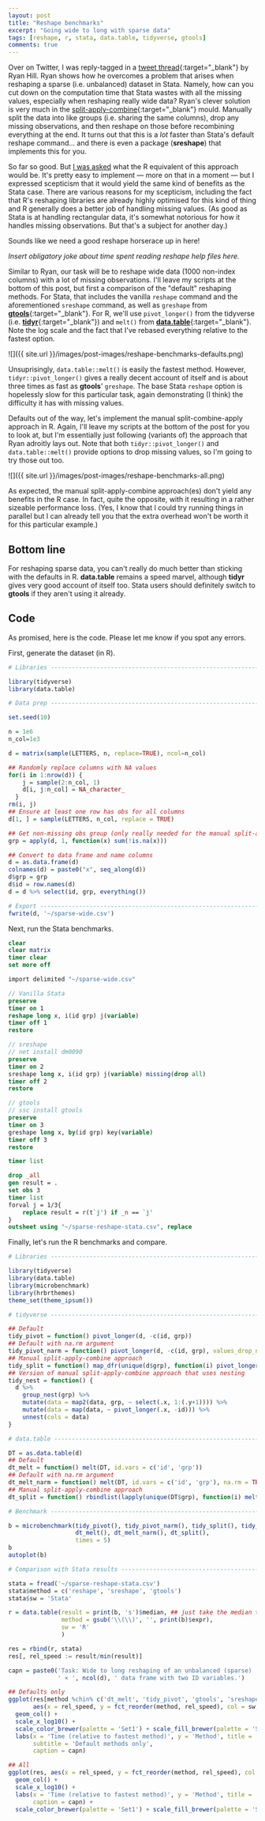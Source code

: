 ```yaml
---
layout: post
title: "Reshape benchmarks"
excerpt: "Going wide to long with sparse data"
tags: [reshape, r, stata, data.table, tidyverse, gtools]
comments: true
---
```


Over on Twitter, I was reply-tagged in a [tweet thread](https://twitter.com/RyanReedHill/status/1277004562285555712){:target="_blank"} by Ryan Hill. Ryan shows how he overcomes a problem that arises when reshaping a sparse (i.e. unbalanced) dataset in Stata. Namely, how can you cut down on the computation time that Stata wastes with all the missing values, especially when reshaping really wide data? Ryan's clever solution is very much in the [split-apply-combine](https://www.jstatsoft.org/article/view/v040i01){:target="_blank"} mould. Manually split the data into like groups (i.e. sharing the same columns), drop any missing observations, and then reshape on those before recombining everything at the end. It turns out that this is a *lot* faster than Stata's default reshape command... and there is even a package (**sreshape**) that implements this for you.

So far so good. But [I was asked](https://twitter.com/p_purushottam/status/1277141715938205700) what the R equivalent of this approach would be. It's pretty easy to implement &mdash; more on that in a moment &mdash; but I expressed scepticism that it would yield the same kind of benefits as the Stata case. There are various reasons for my scepticism, including the fact that R's reshaping libraries are already highly optimised for this kind of thing and R generally does a better job of handling missing values. (As good as Stata is at handling rectangular data, it's somewhat notorious for how it handles missing observations. But that's a subject for another day.)  

Sounds like we need a good reshape horserace up in here!

*Insert obligatory joke about time spent reading reshape help files here.*

Similar to Ryan, our task will be to reshape wide data (1000 non-index columns) with a lot of missing observations. I'll leave my scripts at the bottom of this post, but first a comparison of the "default" reshaping methods. For Stata, that includes the vanilla `reshape` command and the aforementioned `sreshape` command, as well as `greshape` from [**gtools**](https://gtools.readthedocs.io/){:target="_blank"}. For R, we'll use `pivot_longer()` from the tidyverse (i.e. [**tidyr**](https://tidyr.tidyverse.org/){:target="_blank"}) and `melt()` from [**data.table**](https://rdatatable.gitlab.io/data.table){:target="_blank"}. Note the log scale and the fact that I've rebased everything relative to the fastest option.

![]({{ site.url }}/images/post-images/reshape-benchmarks-defaults.png)

Unsuprisingly, `data.table::melt()` is easily the fastest method. However, `tidyr::pivot_longer()` gives a really decent account of itself and is about three times as fast as **gtools**' `greshape`. The base Stata `reshape` option is hopelessly slow for this particular task, again demonstrating (I think) the difficulty it has with missing values.

Defaults out of the way, let's implement the manual split-combine-apply approach in R. Again, I'll leave my scripts at the bottom of the post for you to look at, but I'm essentially just following (variants of) the approach that Ryan adroitly lays out. Note that both `tidyr::pivot_longer()` and `data.table::melt()` provide options to drop missing values, so I'm going to try those out too.

![]({{ site.url }}/images/post-images/reshape-benchmarks-all.png)

As expected, the manual split-apply-combine approach(es) don't yield any benefits in the R case. In fact, quite the opposite, with it resulting in a rather sizeable performance loss. (Yes, I know that I could try running things in parallel but I can already tell you that the extra overhead won't be worth it for this particular example.)

## Bottom line

For reshaping sparse data, you can't really do much better than sticking with the defaults in R. **data.table** remains a speed marvel, although **tidyr** gives very good account of itself too. Stata users should definitely switch to **gtools** if they aren't using it already.

## Code

As promised, here is the code. Please let me know if you spot any errors.

First, generate the dataset (in R).

```r
# Libraries ---------------------------------------------------------------

library(tidyverse)
library(data.table)

# Data prep ---------------------------------------------------------------

set.seed(10)

n = 1e6
n_col=1e3

d = matrix(sample(LETTERS, n, replace=TRUE), ncol=n_col)

## Randomly replace columns with NA values
for(i in 1:nrow(d)) {
    j = sample(2:n_col, 1)
    d[i, j:n_col] = NA_character_
  }
rm(i, j)
## Ensure at least one row has obs for all columns
d[1, ] = sample(LETTERS, n_col, replace = TRUE)

## Get non-missing obs group (only really needed for the manual split-apply-combine approaches)
grp = apply(d, 1, function(x) sum(!is.na(x)))

## Convert to data frame and name columns
d = as.data.frame(d)
colnames(d) = paste0("x", seq_along(d))
d$grp = grp
d$id = row.names(d)
d = d %>% select(id, grp, everything())

# Export -----------------------------------------------------------------
fwrite(d, '~/sparse-wide.csv')
```

Next, run the Stata benchmarks.

```stata
clear
clear matrix
timer clear
set more off

import delimited "~/sparse-wide.csv"

// Vanilla Stata
preserve
timer on 1
reshape long x, i(id grp) j(variable) 
timer off 1
restore

// sreshape
// net install dm0090
preserve
timer on 2
sreshape long x, i(id grp) j(variable) missing(drop all)
timer off 2
restore

// gtools
// ssc install gtools
preserve
timer on 3
greshape long x, by(id grp) key(variable)
timer off 3
restore

timer list

drop _all
gen result = .
set obs 3
timer list
forval j = 1/3{
	replace result = r(t`j') if _n == `j'
}
outsheet using "~/sparse-reshape-stata.csv", replace
```

Finally, let's run the R benchmarks and compare.

```r
# Libraries ---------------------------------------------------------------

library(tidyverse)
library(data.table)
library(microbenchmark)
library(hrbrthemes)
theme_set(theme_ipsum())

# tidyverse ---------------------------------------------------------------

## Default
tidy_pivot = function() pivot_longer(d, -c(id, grp))
## Default with na.rm argument
tidy_pivot_narm = function() pivot_longer(d, -c(id, grp), values_drop_na = TRUE)
## Manual split-apply-combine approach
tidy_split = function() map_dfr(unique(d$grp), function(i) pivot_longer(filter(d, grp==i)[1:(i+2)], -c(id, grp)))
## Version of manual split-apply-combine approach that uses nesting
tidy_nest = function() {
  d %>%
    group_nest(grp) %>%
    mutate(data = map2(data, grp, ~ select(.x, 1:(.y+1)))) %>%
    mutate(data = map(data, ~ pivot_longer(.x, -id))) %>%
    unnest(cols = data)
}

# data.table --------------------------------------------------------------

DT = as.data.table(d)
## Default
dt_melt = function() melt(DT, id.vars = c('id', 'grp'))
## Default with na.rm argument
dt_melt_narm = function() melt(DT, id.vars = c('id', 'grp'), na.rm = TRUE)
## Manual split-apply-combine approach
dt_split = function() rbindlist(lapply(unique(DT$grp), function(i) melt(DT[grp==i, 1:(i+2)], id.vars=c('id','grp'))))

# Benchmark ---------------------------------------------------------------

b = microbenchmark(tidy_pivot(), tidy_pivot_narm(), tidy_split(), tidy_nest(), 
                   dt_melt(), dt_melt_narm(), dt_split(), 
                   times = 5)
b
autoplot(b)

# Comparison with Stata results -------------------------------------------

stata = fread('~/sparse-reshape-stata.csv')
stata$method = c('reshape', 'sreshape', 'gtools')
stata$sw = 'Stata'

r = data.table(result = print(b, 's')$median, ## just take the median time
               method = gsub('\\(\\)', '', print(b)$expr),
               sw = 'R'
               )

res = rbind(r, stata)
res[, rel_speed := result/min(result)]

capn = paste0('Task: Wide to long reshaping of an unbalanced (sparse) ', nrow(d),
              ' × ', ncol(d), ' data frame with two ID variables.')

## Defaults only
ggplot(res[method %chin% c('dt_melt', 'tidy_pivot', 'gtools', 'sreshape', 'reshape')], 
       aes(x = rel_speed, y = fct_reorder(method, rel_speed), col = sw, fill = sw)) +
  geom_col() +
  scale_x_log10() +
  scale_color_brewer(palette = 'Set1') + scale_fill_brewer(palette = 'Set1') +
  labs(x = 'Time (relative to fastest method)', y = 'Method', title = 'Reshape benchmark', 
       subtitle = 'Default methods only',
       caption = capn)

## All
ggplot(res, aes(x = rel_speed, y = fct_reorder(method, rel_speed), col = sw, fill = sw)) +
  geom_col() +
  scale_x_log10() +
  labs(x = 'Time (relative to fastest method)', y = 'Method', title = 'Reshape benchmark', 
       caption = capn) +
  scale_color_brewer(palette = 'Set1') + scale_fill_brewer(palette = 'Set1') 
```
